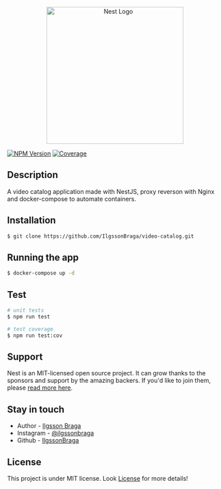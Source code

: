 <p align="center">
  <a href="http://nestjs.com/" target="blank"><img src="https://hdwallpaperim.com/wp-content/uploads/2017/08/23/472571-film_reel-movies-748x403.jpg" width="320" alt="Nest Logo" /></a>
</p>

<a href="https://www.npmjs.com/~nestjscore" target="_blank"><img src="https://img.shields.io/npm/v/@nestjs/core.svg" alt="NPM Version" /></a>
<a href="https://coveralls.io/github/nestjs/nest?branch=master" target="_blank"><img src="https://coveralls.io/repos/github/nestjs/nest/badge.svg?branch=master#9" alt="Coverage" /></a>

  
 
</p>
  <!--[![Backers on Open Collective](https://opencollective.com/nest/backers/badge.svg)](https://opencollective.com/nest#backer)
  [![Sponsors on Open Collective](https://opencollective.com/nest/sponsors/badge.svg)](https://opencollective.com/nest#sponsor)-->

## Description

A video catalog application made with NestJS, proxy reverson with Nginx and docker-compose to automate containers.
## Installation

```bash
$ git clone https://github.com/IlgssonBraga/video-catalog.git
```

## Running the app

```bash
$ docker-compose up -d

```

## Test

```bash
# unit tests
$ npm run test

# test coverage
$ npm run test:cov
```

## Support

Nest is an MIT-licensed open source project. It can grow thanks to the sponsors and support by the amazing backers. If you'd like to join them, please [read more here](https://docs.nestjs.com/support).

## Stay in touch

- Author - [Ilgsson Braga](https://www.linkedin.com/in/ilgsson-braga-de-morais-silva-62b213199/)
- Instagram - [@ilgssonbraga](https://www.instagram.com/ilgsson_braga/?hl=pt-br)
- Github - [IlgssonBraga](https://github.com/IlgssonBraga)
## License

This project is under MIT license. Look [License](LICENSE) for more details!
